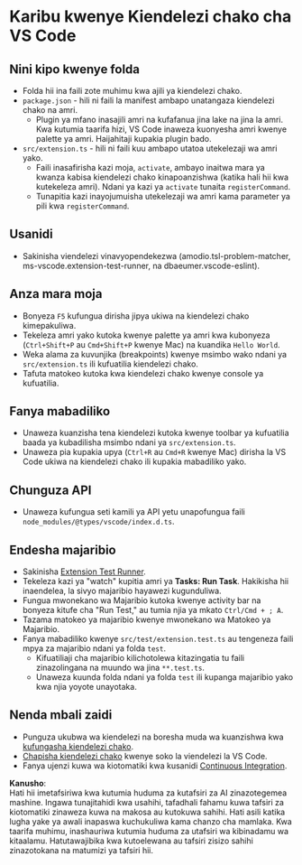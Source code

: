 # Karibu kwenye Kiendelezi chako cha VS Code

## Nini kipo kwenye folda

* Folda hii ina faili zote muhimu kwa ajili ya kiendelezi chako.
* `package.json` - hili ni faili la manifest ambapo unatangaza kiendelezi chako na amri.
  * Plugin ya mfano inasajili amri na kufafanua jina lake na jina la amri. Kwa kutumia taarifa hizi, VS Code inaweza kuonyesha amri kwenye palette ya amri. Haijahitaji kupakia plugin bado.
* `src/extension.ts` - hili ni faili kuu ambapo utatoa utekelezaji wa amri yako.
  * Faili inasafirisha kazi moja, `activate`, ambayo inaitwa mara ya kwanza kabisa kiendelezi chako kinapoanzishwa (katika hali hii kwa kutekeleza amri). Ndani ya kazi ya `activate` tunaita `registerCommand`.
  * Tunapitia kazi inayojumuisha utekelezaji wa amri kama parameter ya pili kwa `registerCommand`.

## Usanidi

* Sakinisha viendelezi vinavyopendekezwa (amodio.tsl-problem-matcher, ms-vscode.extension-test-runner, na dbaeumer.vscode-eslint).

## Anza mara moja

* Bonyeza `F5` kufungua dirisha jipya ukiwa na kiendelezi chako kimepakuliwa.
* Tekeleza amri yako kutoka kwenye palette ya amri kwa kubonyeza (`Ctrl+Shift+P` au `Cmd+Shift+P` kwenye Mac) na kuandika `Hello World`.
* Weka alama za kuvunjika (breakpoints) kwenye msimbo wako ndani ya `src/extension.ts` ili kufuatilia kiendelezi chako.
* Tafuta matokeo kutoka kwa kiendelezi chako kwenye console ya kufuatilia.

## Fanya mabadiliko

* Unaweza kuanzisha tena kiendelezi kutoka kwenye toolbar ya kufuatilia baada ya kubadilisha msimbo ndani ya `src/extension.ts`.
* Unaweza pia kupakia upya (`Ctrl+R` au `Cmd+R` kwenye Mac) dirisha la VS Code ukiwa na kiendelezi chako ili kupakia mabadiliko yako.

## Chunguza API

* Unaweza kufungua seti kamili ya API yetu unapofungua faili `node_modules/@types/vscode/index.d.ts`.

## Endesha majaribio

* Sakinisha [Extension Test Runner](https://marketplace.visualstudio.com/items?itemName=ms-vscode.extension-test-runner).
* Tekeleza kazi ya "watch" kupitia amri ya **Tasks: Run Task**. Hakikisha hii inaendelea, la sivyo majaribio hayawezi kugunduliwa.
* Fungua mwonekano wa Majaribio kutoka kwenye activity bar na bonyeza kitufe cha "Run Test," au tumia njia ya mkato `Ctrl/Cmd + ; A`.
* Tazama matokeo ya majaribio kwenye mwonekano wa Matokeo ya Majaribio.
* Fanya mabadiliko kwenye `src/test/extension.test.ts` au tengeneza faili mpya za majaribio ndani ya folda `test`.
  * Kifuatiliaji cha majaribio kilichotolewa kitazingatia tu faili zinazolingana na muundo wa jina `**.test.ts`.
  * Unaweza kuunda folda ndani ya folda `test` ili kupanga majaribio yako kwa njia yoyote unayotaka.

## Nenda mbali zaidi

* Punguza ukubwa wa kiendelezi na boresha muda wa kuanzishwa kwa [kufungasha kiendelezi chako](https://code.visualstudio.com/api/working-with-extensions/bundling-extension).
* [Chapisha kiendelezi chako](https://code.visualstudio.com/api/working-with-extensions/publishing-extension) kwenye soko la viendelezi la VS Code.
* Fanya ujenzi kuwa wa kiotomatiki kwa kusanidi [Continuous Integration](https://code.visualstudio.com/api/working-with-extensions/continuous-integration).

**Kanusho**:  
Hati hii imetafsiriwa kwa kutumia huduma za kutafsiri za AI zinazotegemea mashine. Ingawa tunajitahidi kwa usahihi, tafadhali fahamu kuwa tafsiri za kiotomatiki zinaweza kuwa na makosa au kutokuwa sahihi. Hati asili katika lugha yake ya awali inapaswa kuchukuliwa kama chanzo cha mamlaka. Kwa taarifa muhimu, inashauriwa kutumia huduma za utafsiri wa kibinadamu wa kitaalamu. Hatutawajibika kwa kutoelewana au tafsiri zisizo sahihi zinazotokana na matumizi ya tafsiri hii.
